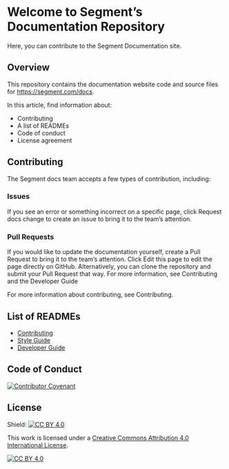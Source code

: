 
# Welcome to Segment’s Documentation Repository

Here, you can contribute to the Segment Documentation site.

## Overview

This repository contains the documentation website code and source files for https://segment.com/docs.

In this article, find information about:

- Contributing
- A list of READMEs
- Code of conduct
- License agreement

## Contributing

The Segment docs team accepts a few types of contribution, including:

### Issues

If you see an error or something incorrect on a specific page, click Request docs change to create an issue to bring it to the team’s attention.

### Pull Requests

If you would like to update the documentation yourself, create a Pull Request to bring it to the team’s attention. Click Edit this page to edit the page directly on GitHub. Alternatively, you can clone the repository and submit your Pull Request that way. For more information, see Contributing and the Developer Guide

For more information about contributing, see Contributing.

## List of READMEs

- [Contributing](CONTRIBUTING.md)
- [Style Guide](styleguide.md)
- [Developer Guide](devguide.md)

## Code of Conduct
[![Contributor Covenant](https://img.shields.io/badge/Contributor%20Covenant-2.1-4baaaa.svg)](CODE_OF_CONDUCT.md)

## License
Shield: [![CC BY 4.0][cc-by-shield]][cc-by]

This work is licensed under a
[Creative Commons Attribution 4.0 International License][cc-by].

[![CC BY 4.0][cc-by-image]][cc-by]

[cc-by]: http://creativecommons.org/licenses/by/4.0/
[cc-by-image]: https://i.creativecommons.org/l/by/4.0/88x31.png
[cc-by-shield]: https://img.shields.io/badge/License-CC%20BY%204.0-lightgrey.svg


